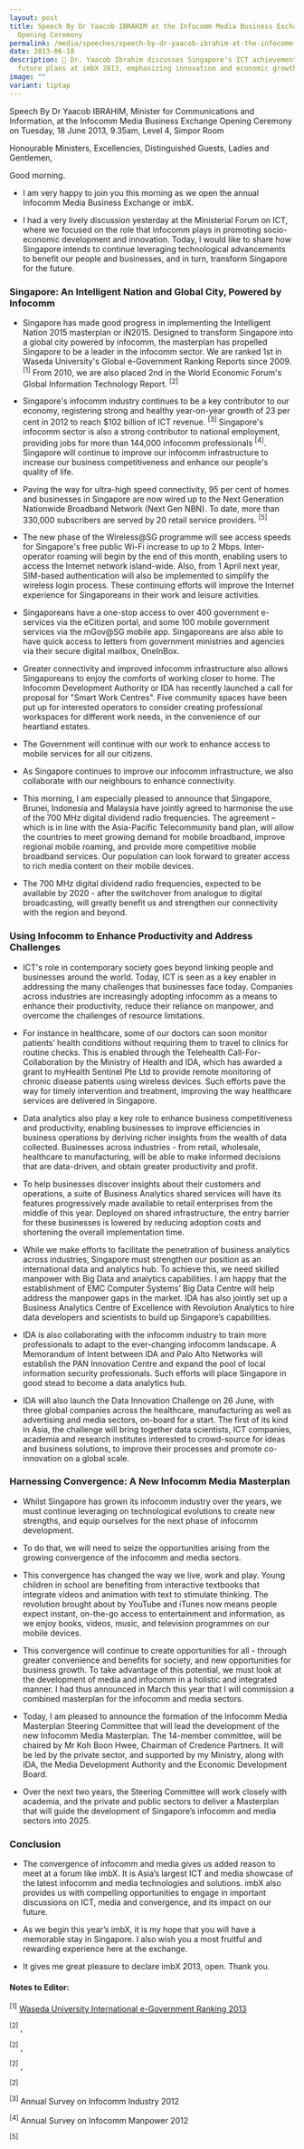 ```yaml
---
layout: post
title: Speech By Dr Yaacob IBRAHIM at the Infocomm Media Business Exchange
  Opening Ceremony
permalink: /media/speeches/speech-by-dr-yaacob-ibrahim-at-the-infocomm-media-business-exchange-opening-ceremony/
date: 2013-06-18
description: 🚀 Dr. Yaacob Ibrahim discusses Singapore's ICT achievements and
  future plans at imbX 2013, emphasizing innovation and economic growth. 💼🌍
image: ""
variant: tiptap
---
```

<p>Speech By Dr Yaacob IBRAHIM, Minister for Communications and Information,
at the Infocomm Media Business Exchange Opening Ceremony on Tuesday, 18
June 2013, 9.35am, Level 4, Simpor Room</p>
<p>Honourable Ministers, Excellencies, Distinguished Guests, Ladies and Gentlemen,</p>
<p>Good morning.</p>
<ul>
<li>
<p>I am very happy to join you this morning as we open the annual Infocomm
Media Business Exchange or imbX.</p>
</li>
<li>
<p>I had a very lively discussion yesterday at the Ministerial Forum on ICT,
where we focused on the role that infocomm plays in promoting socio-economic
development and innovation. Today, I would like to share how Singapore
intends to continue leveraging technological advancements to benefit our
people and businesses, and in turn, transform Singapore for the future.</p>
</li>
</ul>
<h3>Singapore: An Intelligent Nation and Global City, Powered by Infocomm</h3>
<ul>
<li>
<p>Singapore has made good progress in implementing the Intelligent Nation
2015 masterplan or iN2015. Designed to transform Singapore into a global
city powered by infocomm, the masterplan has propelled Singapore to be
a leader in the infocomm sector. We are ranked 1st in Waseda University's
Global e-Government Ranking Reports since 2009. <sup>[1]</sup> From 2010,
we are also placed 2nd in the World Economic Forum's Global Information
Technology Report. <sup>[2]</sup>
</p>
</li>
<li>
<p>Singapore's infocomm industry continues to be a key contributor to our
economy, registering strong and healthy year-on-year growth of 23 per cent
in 2012 to reach $102 billion of ICT revenue. <sup>[3]</sup> Singapore's
infocomm sector is also a strong contributor to national employment, providing
jobs for more than 144,000 infocomm professionals <sup>[4]</sup>. Singapore
will continue to improve our infocomm infrastructure to increase our business
competitiveness and enhance our people's quality of life.</p>
</li>
<li>
<p>Paving the way for ultra-high speed connectivity, 95 per cent of homes
and businesses in Singapore are now wired up to the Next Generation Nationwide
Broadband Network (Next Gen NBN). To date, more than 330,000 subscribers
are served by 20 retail service providers. <sup>[5]</sup>
</p>
</li>
<li>
<p>The new phase of the Wireless@SG programme will see access speeds for
Singapore's free public Wi-Fi increase to up to 2 Mbps. Inter-operator
roaming will begin by the end of this month, enabling users to access the
Internet network island-wide. Also, from 1 April next year, SIM-based authentication
will also be implemented to simplify the wireless login process. These
continuing efforts will improve the Internet experience for Singaporeans
in their work and leisure activities.</p>
</li>
<li>
<p>Singaporeans have a one-stop access to over 400 government e-services
via the eCitizen portal, and some 100 mobile government services via the
mGov@SG mobile app. Singaporeans are also able to have quick access to
letters from government ministries and agencies via their secure digital
mailbox, OneInBox.</p>
</li>
<li>
<p>Greater connectivity and improved infocomm infrastructure also allows
Singaporeans to enjoy the comforts of working closer to home. The Infocomm
Development Authority or IDA has recently launched a call for proposal
for "Smart Work Centres". Five community spaces have been put up for interested
operators to consider creating professional workspaces for different work
needs, in the convenience of our heartland estates.</p>
</li>
<li>
<p>The Government will continue with our work to enhance access to mobile
services for all our citizens.</p>
</li>
<li>
<p>As Singapore continues to improve our infocomm infrastructure, we also
collaborate with our neighbours to enhance connectivity.</p>
</li>
<li>
<p>This morning, I am especially pleased to announce that Singapore, Brunei,
Indonesia and Malaysia have jointly agreed to harmonise the use of the
700 MHz digital dividend radio frequencies. The agreement – which is in
line with the Asia-Pacific Telecommunity band plan, will allow the countries
to meet growing demand for mobile broadband, improve regional mobile roaming,
and provide more competitive mobile broadband services. Our population
can look forward to greater access to rich media content on their mobile
devices.</p>
</li>
<li>
<p>The 700 MHz digital dividend radio frequencies, expected to be available
by 2020 - after the switchover from analogue to digital broadcasting, will
greatly benefit us and strengthen our connectivity with the region and
beyond.</p>
</li>
</ul>
<h3>Using Infocomm to Enhance Productivity and Address Challenges</h3>
<ul>
<li>
<p>ICT's role in contemporary society goes beyond linking people and businesses
around the world. Today, ICT is seen as a key enabler in addressing the
many challenges that businesses face today. Companies across industries
are increasingly adopting infocomm as a means to enhance their productivity,
reduce their reliance on manpower, and overcome the challenges of resource
limitations.</p>
</li>
<li>
<p>For instance in healthcare, some of our doctors can soon monitor patients’
health conditions without requiring them to travel to clinics for routine
checks. This is enabled through the Telehealth Call-For-Collaboration by
the Ministry of Health and IDA, which has awarded a grant to myHealth Sentinel
Pte Ltd to provide remote monitoring of chronic disease patients using
wireless devices. Such efforts pave the way for timely intervention and
treatment, improving the way healthcare services are delivered in Singapore.</p>
</li>
<li>
<p>Data analytics also play a key role to enhance business competitiveness
and productivity, enabling businesses to improve efficiencies in business
operations by deriving richer insights from the wealth of data collected.
Businesses across industries - from retail, wholesale, healthcare to manufacturing,
will be able to make informed decisions that are data-driven, and obtain
greater productivity and profit.</p>
</li>
<li>
<p>To help businesses discover insights about their customers and operations,
a suite of Business Analytics shared services will have its features progressively
made available to retail enterprises from the middle of this year. Deployed
on shared infrastructure, the entry barrier for these businesses is lowered
by reducing adoption costs and shortening the overall implementation time.</p>
</li>
<li>
<p>While we make efforts to facilitate the penetration of business analytics
across industries, Singapore must strengthen our position as an international
data and analytics hub. To achieve this, we need skilled manpower with
Big Data and analytics capabilities. I am happy that the establishment
of EMC Computer Systems’ Big Data Centre will help address the manpower
gaps in the market. IDA has also jointly set up a Business Analytics Centre
of Excellence with Revolution Analytics to hire data developers and scientists
to build up Singapore’s capabilities.</p>
</li>
<li>
<p>IDA is also collaborating with the infocomm industry to train more professionals
to adapt to the ever-changing infocomm landscape. A Memorandum of Intent
between IDA and Palo Alto Networks will establish the PAN Innovation Centre
and expand the pool of local information security professionals. Such efforts
will place Singapore in good stead to become a data analytics hub.</p>
</li>
<li>
<p>IDA will also launch the Data Innovation Challenge on 26 June, with three
global companies across the healthcare, manufacturing as well as advertising
and media sectors, on-board for a start. The first of its kind in Asia,
the challenge will bring together data scientists, ICT companies, academia
and research institutes interested to crowd-source for ideas and business
solutions, to improve their processes and promote co-innovation on a global
scale.</p>
</li>
</ul>
<h3>Harnessing Convergence: A New Infocomm Media Masterplan</h3>
<ul>
<li>
<p>Whilst Singapore has grown its infocomm industry over the years, we must
continue leveraging on technological evolutions to create new strengths,
and equip ourselves for the next phase of infocomm development.</p>
</li>
<li>
<p>To do that, we will need to seize the opportunities arising from the growing
convergence of the infocomm and media sectors.</p>
</li>
<li>
<p>This convergence has changed the way we live, work and play. Young children
in school are benefiting from interactive textbooks that integrate videos
and animation with text to stimulate thinking. The revolution brought about
by YouTube and iTunes now means people expect instant, on-the-go access
to entertainment and information, as we enjoy books, videos, music, and
television programmes on our mobile devices.</p>
</li>
<li>
<p>This convergence will continue to create opportunities for all - through
greater convenience and benefits for society, and new opportunities for
business growth. To take advantage of this potential, we must look at the
development of media and infocomm in a holistic and integrated manner.
I had thus announced in March this year that I will commission a combined
masterplan for the infocomm and media sectors.</p>
</li>
<li>
<p>Today, I am pleased to announce the formation of the Infocomm Media Masterplan
Steering Committee that will lead the development of the new Infocomm Media
Masterplan. The 14-member committee, will be chaired by Mr Koh Boon Hwee,
Chairman of Credence Partners. It will be led by the private sector, and
supported by my Ministry, along with IDA, the Media Development Authority
and the Economic Development Board.</p>
</li>
<li>
<p>Over the next two years, the Steering Committee will work closely with
academia, and the private and public sectors to deliver a Masterplan that
will guide the development of Singapore’s infocomm and media sectors into
2025.</p>
</li>
</ul>
<h3>Conclusion</h3>
<ul>
<li>
<p>The convergence of infocomm and media gives us added reason to meet at
a forum like imbX. It is Asia’s largest ICT and media showcase of the latest
infocomm and media technologies and solutions. imbX also provides us with
compelling opportunities to engage in important discussions on ICT, media
and convergence, and its impact on our future.</p>
</li>
<li>
<p>As we begin this year’s imbX, it is my hope that you will have a memorable
stay in Singapore. I also wish you a most fruitful and rewarding experience
here at the exchange.</p>
</li>
<li>
<p>It gives me great pleasure to declare imbX 2013, open. Thank you.</p>
</li>
</ul>
<h4>Notes to Editor:</h4>
<p><sup>[1]</sup>  <a href="/files/media/Reports/Waseda_University_International_e_Government_Ranking_2013_.pdf" rel="noopener noreferrer nofollow" target="_blank">Waseda University International e-Government Ranking 2013</a>
</p>
<p><sup>[2]</sup> ,</p>
<p><sup>[2]</sup> ,</p>
<p><sup>[2]</sup> ,</p>
<p><sup>[2]</sup>
</p>
<p><sup>[3]</sup> Annual Survey on Infocomm Industry 2012</p>
<p><sup>[4]</sup> Annual Survey on Infocomm Manpower 2012</p>
<p><sup>[5]</sup>
</p>